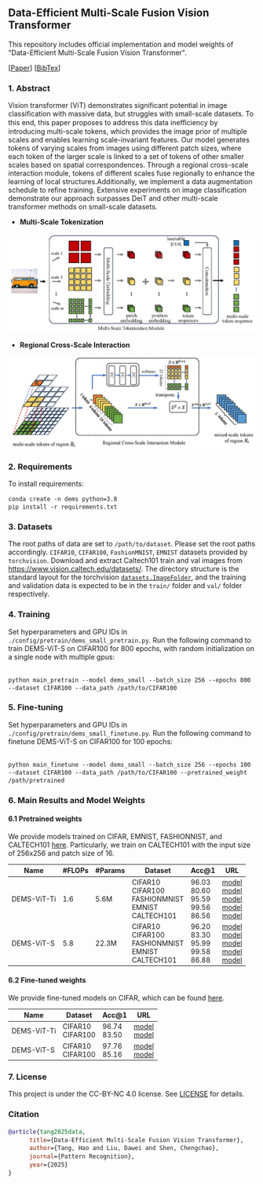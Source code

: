 ## Data-Efficient Multi-Scale Fusion Vision Transformer

This repository includes official implementation and model weights of "Data-Efficient Multi-Scale Fusion Vision Transformer".

[[Paper](https://www.sciencedirect.com/science/article/pii/S0031320324010562#d1e4715)]    [[BibTex](#Citation)]

### 1. Abstract

Vision transformer (ViT) demonstrates significant potential in image classification with massive data, but struggles with small-scale datasets. 
To this end, this paper proposes to address this data ineﬀiciency by introducing multi-scale tokens, which provides the image prior of multiple scales and enables learning scale-invariant features. Our model generates tokens of varying scales from images using different patch sizes, where each token of the larger scale is linked to a set of tokens of other smaller scales based on spatial correspondences. Through a regional cross-scale interaction module, tokens of different scales fuse regionally to enhance the learning of local structures.Additionally, we implement a data augmentation schedule to refine training. Extensive experiments on image classification demonstrate our approach surpasses DeiT and other multi-scale transformer methods on small-scale datasets.
+ **Multi-Scale Tokenization**
<div align="center">
  <img src="./images/dems_plot1.jpg" width="600px" />
</div>

+ **Regional Cross-Scale Interaction**
<div align="center">
  <img src="./images/dems_plot2.jpg" width="600px" />
</div>

### 2. Requirements

To install requirements:

```setup
conda create -n dems python=3.8
pip install -r requirements.txt
```

### 3. Datasets

The root paths of data are set to `/path/to/dataset`. Please set the root paths accordingly.
`CIFAR10`, `CIFAR100`, `FashionMNIST`, `EMNIST` datasets provided by `torchvision`. 
Download and extract Caltech101 train and val images from https://www.vision.caltech.edu/datasets/.
The directory structure is the standard layout for the torchvision [`datasets.ImageFolder`](https://pytorch.org/docs/stable/torchvision/datasets.html#imagefolder), and the training and validation data is expected to be in the `train/` folder and `val/` folder respectively.

### 4. Training

Set hyperparameters and GPU IDs in `./config/pretrain/dems_small_pretrain.py`.
Run the following command to train DEMS-ViT-S on CIFAR100 for 800 epochs, with random initialization on a single node with multiple gpus:

```shell script

python main_pretrain --model dems_small --batch_size 256 --epochs 800 --dataset CIFAR100 --data_path /path/to/CIFAR100
```

### 5. Fine-tuning

Set hyperparameters and GPU IDs in `./config/pretrain/dems_small_finetune.py`.
Run the following command to finetune DEMS-ViT-S on CIFAR100 for 100 epochs:

```shell script

python main_finetune --model dems_small --batch_size 256 --epochs 100 --dataset CIFAR100 --data_path /path/to/CIFAR100 --pretrained_weight /path/pretrained
```

### 6. Main Results and Model Weights

#### 6.1 Pretrained weights

We provide models trained on CIFAR, EMNIST, FASHIONNIST, and CALTECH101 [here](https://drive.google.com/drive/folders/1hOHYIBBnICmtynDxgEQ1j_GAHV7xSrAq?usp=sharing).
Particularly, we train on CALTECH101 with the input size of 256x256 and patch size of 16.

| Name | #FLOPs | #Params | Dataset | Acc@1 | URL |
| --- | --- | --- | --- | --- | --- |
| DEMS-ViT-Ti | 1.6 | 5.6M |CIFAR10<br>CIFAR100<br>FASHIONMNIST<br>EMNIST<br>CALTECH101 | 96.03<br>80.60<br>95.59<br>99.56<br>86.56 | [model](https://drive.google.com/file/d/1fjvv1tjIHGhRNfzimbC5BHGclDYNGQcf/view?usp=sharing)<br>[model](https://drive.google.com/file/d/1i9PYlxYNH9z0jGDiG1uEWOxxpd5yR7k9/view?usp=sharing)<br>[model](https://drive.google.com/file/d/1QNVIDtKz5xOVTzgq1YAUwXnbAiBWO8AP/view?usp=sharing)<br>[model](https://drive.google.com/file/d/1UzHl93KSsQ3BAXstYIZ2BUKXc1L_H4iI/view?usp=sharing)<br>[model](https://drive.google.com/file/d/1PSJiop0uipScOfPoxPagjcx5g89biqWa/view?usp=sharing) |
| DEMS-ViT-S | 5.8 | 22.3M |  CIFAR10<br>CIFAR100<br>FASHIONMNIST<br>EMNIST<br>CALTECH101 | 96.20<br>83.30<br>95.99<br>99.58<br>86.88 | [model](https://drive.google.com/file/d/1A3BT0xkj_7hL_FjGJRK23uPOya1TZta4/view?usp=sharing)<br>[model](https://drive.google.com/file/d/1vqWTQleKpk9AMxozk6U_E9YV8UYZLWrI/view?usp=sharing)<br>[model](https://drive.google.com/file/d/1cgM3ubdQg-yGZRj9Zc6odV0wDC57sPTj/view?usp=sharing)<br>[model](https://drive.google.com/file/d/1UzHl93KSsQ3BAXstYIZ2BUKXc1L_H4iI/view?usp=sharing)<br>[model](https://drive.google.com/file/d/1HHPUE79hKsL2fe9E-VzxtImheIKPLqKw/view?usp=sharing) |

#### 6.2 Fine-tuned weights

We provide fine-tuned models on CIFAR, which can be found [here](https://drive.google.com/drive/folders/14klxjyBhq-P_8QVB5oqEFOGsn6wYydnt?usp=sharing).

| Name | Dataset | Acc@1 | URL |
| --- | --- | --- | --- |
| DEMS-ViT-Ti | CIFAR10<br>CIFAR100 | 96.74<br>83.50 | [model](https://drive.google.com/file/d/1mvVLZamCz9NuSssrxRRtVIii19Uj0P8n/view?usp=sharing)<br>[model](https://drive.google.com/file/d/1Qtr1E04bveXopxVlsxDCFAJ3hXc8odIl/view?usp=sharing)|
| DEMS-ViT-S | CIFAR10<br>CIFAR100 | 97.76<br>85.16 | [model](https://drive.google.com/file/d/11jmSisi2RXP9DORI5hdZRDtM8vBZDTf4/view?usp=sharing)<br>[model](https://drive.google.com/file/d/1HsSvST0VI6K_j946VtOj81lOxnOjSmn1/view?usp=sharing)|

### 7. License

This project is under the CC-BY-NC 4.0 license. See [LICENSE](./LICENSE) for details.

### Citation

```bibtex
@article{tang2025data,
      title={Data-Efficient Multi-Scale Fusion Vision Transformer}, 
      author={Tang, Hao and Liu, Dawei and Shen, Chengchao},
      journal={Pattern Recognition},
      year={2025}
}
```
